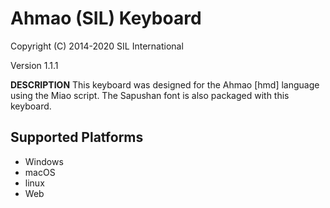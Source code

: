 Ahmao (SIL) Keyboard
=====================

Copyright (C) 2014-2020 SIL International

Version 1.1.1

__DESCRIPTION__
This keyboard was designed for the Ahmao [hmd] language using the Miao script.
The Sapushan font is also packaged with this keyboard.

Supported Platforms
-------------------
 * Windows
 * macOS
 * linux
 * Web
